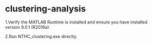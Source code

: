 # clustering-analysis

1.Verify the MATLAB Runtime is installed and ensure you have installed version 9.0.1 (R2016a).

2.Run NTHC_clustering.exe directly.










